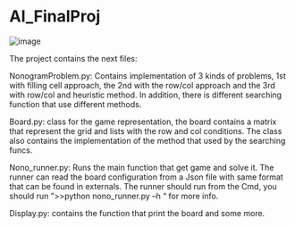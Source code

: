 # AI_FinalProj
![image](https://user-images.githubusercontent.com/44048156/71555141-26be6f00-2a31-11ea-8baf-0052df358439.png)


The project contains the next files:

NonogramProblem.py:
Contains implementation of 3 kinds of problems, 1st with filling cell approach, the 2nd with the row/col approach and the 3rd with row/col and heuristic method.  In addition, there is different searching function that use different methods.

Board.py:
class for the game representation, the board contains a matrix that represent the grid and lists with the row and col conditions. The class also contains the implementation of the method that used by the searching funcs.

Nono_runner.py:
Runs the main function that get game and solve it. The runner can read the board configuration from a Json file with same format that can be found in externals. The runner should run from the Cmd, you should run ”>>python nono_runner.py –h “ for more info.

Display.py:
contains the function that print the board and some more.

